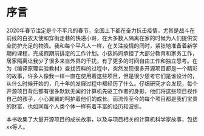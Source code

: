 # 序言 

2020年春节注定是个不平凡的春节，全国上下都在奋力抗击疫情，尤其是战斗在前线的白衣天使和穿街走巷的快递小哥，在大多数人隔离在家的时候为人们提供安全防护充足的物资。我和每个平凡人一样，在关注疫情的同时，紧张地准备着新学期的课程，完成假期前排定的工作计划。小孩妈妈承担了大部分教育和家务工作，居家隔离让我少了很多来自外界的干扰，有了更多的时间自由工作和独立思考。在为《编译原理实验教材》查找资料的过程中，突然发现很多开源项目都是一个精彩的故事，许多人像我一样一直在使用着这些项目，但是很少思考它们是谁设计的，从什么时候开始的，几十年的发展过程中都经历了什么。仔细研究才会发现，每个开源项目背后都有很多默默无闻的计算机先驱工作者的身影，他们将这些项目视作自己的孩子，小心翼翼的呵护着他们的成长。而流传至今的每个项目都是我们宝贵的财富，也如同每个人类个体一样有着丰富的经历和波折。

本书收集了大量开源项目的成长故事，以及与项目相关的计算机科学家故事，包括xx等人。
